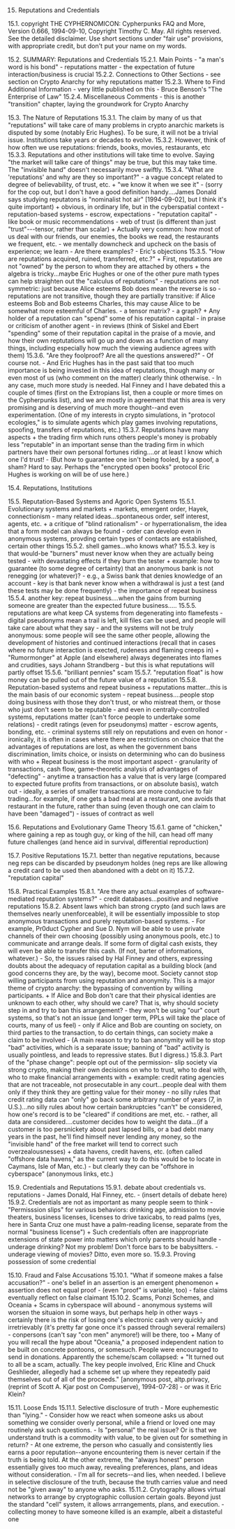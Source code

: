 15. Reputations and Credentials
 
 15.1. copyright
            THE  CYPHERNOMICON: Cypherpunks FAQ and More, Version 0.666,
            1994-09-10, Copyright Timothy C. May. All rights reserved.
            See the detailed disclaimer. Use short sections under "fair
            use" provisions, with appropriate credit, but don't put your
            name on my words.
 
 15.2. SUMMARY: Reputations and Credentials
   15.2.1. Main Points
           - "a man's word is his bond"
           - reputations matter
           - the expectation of future interaction/business is crucial
   15.2.2. Connections to Other Sections
           - see section on Crypto Anarchy for why reputations matter
   15.2.3. Where to Find Additional Information
           - very little published on this
           - Bruce Benson's "The Enterprise of Law"
   15.2.4. Miscellaneous Comments
           - this is another "transition" chapter, laying the groundwork
              for Crypto Anarchy
 
 15.3. The Nature of Reputations
   15.3.1. The claim by many of us that "reputations" will take care of
            many problems in crypto anarchic markets is disputed by some
            (notably Eric Hughes). To be sure, it will not be a trivial
            issue. Institutions take years or decades to evolve.
   15.3.2. However, think of how often we use reputations: friends,
            books, movies, restaurants, etc
   15.3.3. Reputations and other institutions will take time to evolve.
            Saying "the market will talke care of things" may be true,
            but this may take time. The "invisible hand" doesn't
            necessarily move swiftly.
   15.3.4. "What are 'reputations' and why are they so important?"
           - a vague concept related to degree of believability, of
              trust, etc.
           + "we know it when we see it"
             - (sorry for the cop out, but I don't have a good
                definition handy....James Donald says studying reputatons
                is "nominalist hot air" [1994-09-02], but I think it's
                quite important)
           + obvious, in ordinary life, but in the cyberspatial context
             - reputation-based systems
             - escrow, expectations
             - "reputation capital"
             - like book or music recommendations
             - web of trust (is different than just "trust"---tensor,
                rather than scalar)
           + Actually very common: how most of us deal with our friends,
              our enemies, the books we read, the restaurants we
              frequent, etc.
             - we mentally downcheck and upcheck on the basis of
                experience; we learn
           - Are there examples?
           - Eric's objections
   15.3.5. "How are reputations acquired, ruined, transferred, etc.?"
           + First, reputations are not "owned" by the person to whom
              they are attached by others
             + the algebra is tricky...maybe Eric Hughes or one of the
                other pure math types can help straighten out the
                "calculus of reputations"
               - reputations are not symmetric: just because Alice
                  esteems Bob does mean the reverse is so
               - reputations are not transitive, though they are
                  partially transitive: if Alice esteems Bob and Bob
                  esteems Charles, this may cause Alice to be somewhat
                  more esteemful of Charles.
               - a tensor matrix?
               - a graph?
           + Any holder of a reputation can "spend" some of his
              reputation capital
             - in praise or criticism of another agent
             - in reviews (think of Siskel and Ebert "spending" some of
                their reputation capital in the praise of a movie, and
                how their own reptutations will go up and down as a
                function of many things, including especially how much
                the viewing audience agrees with them)
   15.3.6. "Are they foolproof? Are all the questions answered?"
           - Of course not.
           - And Eric Hughes has in the past said that too much
              importance is being invested in this idea of reputations,
              though many or even most of us (who comment on the matter)
              clearly think otherwise.
           - In any case, much more study is needed. Hal Finney and I
              have debated this a couple of times (first on the
              Extropians list, then a couple or more times on the
              Cypherpunks list), and we are mostly in agreement that this
              area is very promising and is deserving of much more
              thought--and even experimentation. (One of my interests in
              crypto simulations, in "protocol ecologies," is to simulate
              agents which play games involving reputations, spoofing,
              transfers of reputations, etc.)
   15.3.7. Reputations have many aspects
           + the trading firm which runs others people's money is
              probably less "reputable" in an important sense than the
              trading firm in which partners have their own personal
              fortunes riding....or at least I know which one I'd trust!
             - (But how to guarantee one isn't being fooled, by a spoof,
                a sham? Hard to say. Perhaps the "encrypted open books"
                protocol Eric Hughes is working on will be of use here.)
 
 15.4. Reputations, Institutions
 
 15.5. Reputation-Based Systems and Agoric Open Systems
   15.5.1. Evolutionary systems and markets
           + markets,  emergent order, Hayek, connectionism
             - many related ideas...spontaneous order, self interest,
                agents, etc.
             + a critique of "blind rationalism"
               - or hyperrationalism, the idea that a form model can
                  always be found
           - order can develop even in anonymous systems, provding
              certain types of contacts are established, certain other
              things
   15.5.2. shell games...who knows what?
   15.5.3. key is that would-be "burners" must never know when they are
            actually being tested
           - with devastating effects if they burn the tester
           + example: how to guarantee (to some degree of certainty)
              that an anonymous bank is not renegging (or whatever)?
             - e.g., a Swiss bank that denies knowledge of an account
             - key is that bank never know when a withdrawal is just a
                test (and these tests may be done frequently)
           - the importance of repeat business
   15.5.4. another key: repeat business....when the gains from burning
            someone are greater than the expected future business.....
   15.5.5. reputations are what keep CA systems from degenerating into
            flamefests
           - digital pseudonyms mean a trail is left, kill files can be
              used, and people will take care about what they say
           - and the systems will not be truly anonymous: some people
              will see the same other people, allowing the development of
              histories and continued interactions (recall that in cases
              where no future interaction is exected, rudeness and
              flaming creeps in)
           + "Rumormonger" at Apple (and elsewhere) always degenerates
              into flames and crudities, says Johann Strandberg
             - but this is what reputations will partly offset
   15.5.6. "brilliant pennies" scam
   15.5.7. "reputation float" is how money can be pulled out of the
            future value of  a reputation
   15.5.8. Reputation-based systems and repeat business
           + reputations matter...this is the main basis of our economic
              system
             - repeat business....people stop doing business with those
                they don't trust, or who mistreat them, or those who just
                don't seem to be reputable
             - and even in centrally-controlled systems, reputations
                matter (can't force people to undertake some relations)
           - credit ratings (even for pseudonyms) matter
           - escrow agents, bonding, etc.
           - criminal systems still rely on reputations and even on
              honor
           - ironically, it is often in cases where there are
              restrictions on choice that the advantages of reputations
              are lost, as when the government bans discrimination,
              limits choice, or insists on determining who can do
              business with who
           + Repeat business is the most important aspect
             - granularity of transactions, cash flow, game-theoretic
                analysis of advantages of "defecting"
             - anytime a transaction has a value that is very large
                (compared to expected future profits from transactions,
                or on absolute basis), watch out
             - ideally, a series of smaller transactions are more
                conducive to fair trading...for example, if one gets a
                bad meal at a restaurant, one avoids that restaurant in
                the future, rather than suing (even though one can claim
                to have been "damaged")
             - issues of contract as well
 
 15.6. Reputations and Evolutionary Game Theory
   15.6.1. game of "chicken," where gaining a rep as tough guy, or king
            of the hill, can head off many future challenges (and hence
            aid in survival, differential reproduction)
 
 15.7. Positive Reputations
   15.7.1. better than negative reputations, because neg reps can be
            discarded by pseudonym holdes (neg reps are like allowing a
            credit card to be used then abandoned with a debt on it)
   15.7.2. "reputation capital"
 
 15.8. Practical Examples
   15.8.1. "Are there any actual examples of software-mediated
            reputation systems?"
           - credit databases...positive and negative reputations
   15.8.2. Absent laws which ban strong crypto (and such laws are
            themselves nearly unenforceable), it will be essentially
            impossible to stop anonymous transactions and purely
            reputation-based systems.
           - For example, Pr0duct Cypher and Sue D. Nym will be able to
              use private channels of their own choosing (possibly using
              anonymous pools, etc.) to communicate and arrange deals. If
              some form of digital cash exists, they will even be able to
              transfer this cash. (If not, barter of informations,
              whatever.)
           - So, the issues raised by Hal Finney and others, expressing
              doubts about the adequacy of reputation capital as a
              building block (and good concerns they are, by the way),
              become moot. Society cannot stop willing participants from
              using reputation and anonymity. This is a major theme of
              crypto anarchy: the bypassing of convention by willing
              participants.
           + If Alice and Bob don't care that their physical identies
              are unknown to each other, why should we care? That is, why
              should society step in and try to ban this arrangement?
             - they won't be using "our" court systems, so that's not an
                issue (and longer term, PPLs will take the place of
                courts, many of us feel)
             - only if Alice and Bob are counting on society, on third
                parties to the transaction, to do certain things, can
                society make a claim to be involved
             - (A main reason to try to ban anonymity will be to stop
                "bad" activities, which is a separate issue; banning of
                "bad" activity is usually pointless, and leads to
                repressive states. But I digress.)
   15.8.3. Part of the "phase change": people opt out of the permission-
            slip society via strong crypto, making their own decisions on
            who to trust, who to deal with, who to make financial
            arrangements with
           + example: credit rating agencies that are not traceable, not
              prosecutable in any court...people deal with them only if
              they think they are getting value for their money
             - no silly rules that credit rating data can "only" go back
                some arbitrary number of years (7, in U.S.)...no silly
                rules about how certain bankruptcies "can't" be
                considered, how one's record is to be "cleared" if
                conditions are met, etc.
             - rather, all data are considered....customer decides how
                to weight the data...(if a customer is too persnickety
                about past lapsed bills, or a bad debt many years in the
                past, he'll find himself never lending any money, so the
                "invisible hand" of the free market will tend to correct
                such overzealousnesses)
           + data havens, credit havens, etc. (often called "offshore
              data havens," as the current way to do this would be to
              locate in Caymans, Isle of Man, etc.)
             - but clearly they can be "offshore in cyberspace"
                (anonymous links, etc.)
 
 15.9. Credentials and Reputations
   15.9.1. debate about credentials vs. reputations
           - James Donald, Hal Finney, etc.
           - (insert details of debate here)
   15.9.2. Credentials are not as important as many people seem to think
           - "Permisssion slips" for various behaviors: drinking age,
              admission to movie theaters, business licenses, licenses to
              drive taxicabs, to read palms (yes, here in Santa Cruz one
              must have a palm-reading license, separate from the normal
              "business license")
           + Such credentials often are inappropriate extensions of
              state power into matters which only parents should handle
             - underage drinking? Not my problem! Don't force bars to be
                babysitters.
             - underage viewing of movies? Ditto, even more so.
   15.9.3. Proving possession of some credential

15.10. Fraud and False Accusations
  15.10.1. "What if someone makes a false accusation?"
           - one's belief in an assertion is an emergent phenomenon
           + assertion does not equal proof
             - (even "proof" is variable, too)
           - false claims eventually reflect on false claimant
  15.10.2. Scams, Ponzi Schemes, and Oceania
           + Scams in cyberspace will abound
             - anonymous systems will worsen the situaion in some ways,
                but perhaps help in other ways
             - certainly there is the risk of losing one's electronic
                cash very quickly and irretrievably (it's pretty far gone
                once it's passed through several remailers)
             - conpersons (can't say "con men" anymore!) will be there,
                too
           + Many of you will recall the hype about "Oceania," a
              proposed independent nation to be built on concrete
              pontoons, or somesuch. People were encouraged to send in
              donations. Apparently the scheme/scam collapsed:
             + "It  turned out to all be a scam, actually.  The key
                people involved, Eric Kline and Chuck Geshlieder,
                allegedly had a scheme set up where they repeatedly paid
                themselves out of all of the proceeds." [anonymous post,
                altp.privacy, (reprint of Scott A. Kjar post on
                Compuserve), 1994-07-28]
               - or was it Eric Klein?

15.11. Loose Ends
  15.11.1. Selective disclosure of truth
           - More euphemestic than "lying."
           - Consider how we react when someone asks us about something
              we consider overly personal, while a friend or loved one
              may routinely ask such questions.
           - Is "personal" the real issue? Or is that we understand
              truth is a commodity with value, to be given out for
              something in return?
           - At one extreme, the person who casually and consistently
              lies earns a poor reputation--anyone encountering them is
              never certain if the truth is being told. At the other
              extreme, the "always honest" person essentially gives too
              much away, revealing preferences, plans, and ideas without
              consideration.
           - I'm all for secrets--and lies, when needed. I believe in
              selective disclosure of the truth, because the truth
              carries value and need not be "given away" to anyone who
              asks.
  15.11.2. Crytography allows virtual networks to arrange by
            cryptographic collusion certain goals. Beyond just the
            standard "cell" system, it allows arrrangements, plans, and
            execution.
           - collecting money to have someone killed is an example,
              albeit a distasteful one
